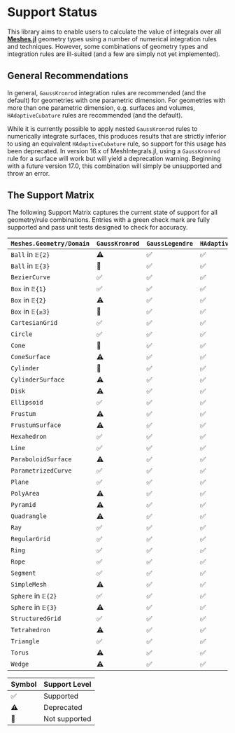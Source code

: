 # Support Status

This library aims to enable users to calculate the value of integrals over all
[**Meshes.jl**](https://github.com/JuliaGeometry/Meshes.jl) geometry types using
a number of numerical integration rules and techniques. However, some combinations
of geometry types and integration rules are ill-suited (and a few are simply not
yet implemented).

## General Recommendations

In general, `GaussKronrod` integration rules are recommended (and the default) for
geometries with one parametric dimension. For geometries with more than one
parametric dimension, e.g. surfaces and volumes, `HAdaptiveCubature` rules are
recommended (and the default).

While it is currently possible to apply nested `GaussKronrod` rules to numerically
integrate surfaces, this produces results that are strictly inferior to using an
equivalent `HAdaptiveCubature` rule, so support for this usage has been deprecated.
In version 16.x of MeshIntegrals.jl, using a `GaussKronrod` rule for a surface
will work but will yield a deprecation warning. Beginning with a future version
17.0, this combination will simply be unsupported and throw an error.

## The Support Matrix

The following Support Matrix captures the current state of support for all geometry/rule
combinations. Entries with a green check mark are fully supported and pass unit tests
designed to check for accuracy.

| `Meshes.Geometry/Domain` | `GaussKronrod` | `GaussLegendre` | `HAdaptiveCubature` |
|----------|----------------|---------------|---------------------|
| `Ball` in `𝔼{2}` | ⚠️ | ✅ | ✅ |
| `Ball` in `𝔼{3}` | 🛑 | ✅ | ✅ |
| `BezierCurve` | ✅ | ✅ | ✅ |
| `Box` in `𝔼{1}` | ✅ | ✅ | ✅ |
| `Box` in `𝔼{2}` | ⚠️ | ✅ | ✅ |
| `Box` in `𝔼{≥3}` | 🛑 | ✅ | ✅ |
| `CartesianGrid` | ✅ | ✅ | ✅ |
| `Circle` | ✅ | ✅ | ✅ |
| `Cone` | 🛑 | ✅ | ✅ |
| `ConeSurface` | ⚠️ | ✅ | ✅ |
| `Cylinder` | 🛑 | ✅ | ✅ |
| `CylinderSurface` | ⚠️ | ✅ | ✅ |
| `Disk` | ⚠️ | ✅ | ✅ |
| `Ellipsoid` | ✅ | ✅ | ✅ |
| `Frustum` | ⚠️ | ✅ | ✅ |
| `FrustumSurface` | ⚠️ | ✅ | ✅ |
| `Hexahedron` | ✅ | ✅ | ✅ |
| `Line` | ✅ | ✅ | ✅ |
| `ParaboloidSurface` | ⚠️ | ✅ | ✅ |
| `ParametrizedCurve` | ✅ | ✅ | ✅ |
| `Plane` | ✅ | ✅ | ✅ |
| `PolyArea` | ⚠️ | ✅ | ✅ |
| `Pyramid` | ⚠️ | ✅ | ✅ |
| `Quadrangle` | ⚠️ | ✅ | ✅ |
| `Ray` | ✅ | ✅ | ✅ |
| `RegularGrid` | ✅ | ✅ | ✅ |
| `Ring` | ✅ | ✅ | ✅ |
| `Rope` | ✅ | ✅ | ✅ |
| `Segment` | ✅ | ✅ | ✅ |
| `SimpleMesh` | ⚠️ | ✅ | ✅ |
| `Sphere` in `𝔼{2}` | ✅ | ✅ | ✅ |
| `Sphere` in `𝔼{3}` | ⚠️ | ✅ | ✅ |
| `StructuredGrid` | ✅ | ✅ | ✅ |
| `Tetrahedron` | ⚠️ | ✅ | ✅ |
| `Triangle` | ✅ | ✅ | ✅ |
| `Torus` | ⚠️ | ✅ | ✅ |
| `Wedge` | ⚠️ | ✅ | ✅ |

| Symbol | Support Level |
|--------|---------|
| ✅ | Supported |
| ⚠️ | Deprecated |
| 🛑 | Not supported |
